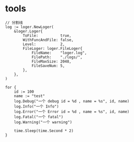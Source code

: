 # tools
	// 分割线
	log := loger.NewLoger(
		&loger.Loger{
			ToFile:          true,
			WithFuncAndFile: false,
			Level:           2,
			FileLoger: loger.FileLoger{
				FileName:    "loger.log",
				FilePath:    "./logs/",
				FileMaxSize: 2048,
				FileSaveNum: 5,
			},
		},
	)

	for {
		id := 100
		name := "test"
		log.Debug("一个 debug id = %d , name = %s", id, name)
		log.Info("一个 Info")
		log.Error("一个 Error id = %d , name = %s", id, name)
		log.Fatal("一个 fatal")
		log.Warning("一个 warning")

		time.Sleep(time.Second * 2)
	}